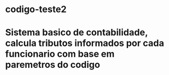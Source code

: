 # codigo-teste2
# Sistema basico de contabilidade, calcula tributos informados por cada funcionario com base em paremetros do codigo
